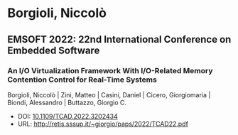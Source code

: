 # Borgioli, Niccolò

## EMSOFT 2022: 22nd International Conference on Embedded Software

### An I/O Virtualization Framework With I/O-Related Memory Contention Control for Real-Time Systems
Borgioli, Niccolò | Zini, Matteo | Casini, Daniel | Cicero, Giorgiomaria | Biondi, Alessandro | Buttazzo, Giorgio C.
* DOI: [10.1109/TCAD.2022.3202434](https://doi.org/10.1109/TCAD.2022.3202434)
* URL: <http://retis.sssup.it/~giorgio/paps/2022/TCAD22.pdf>


